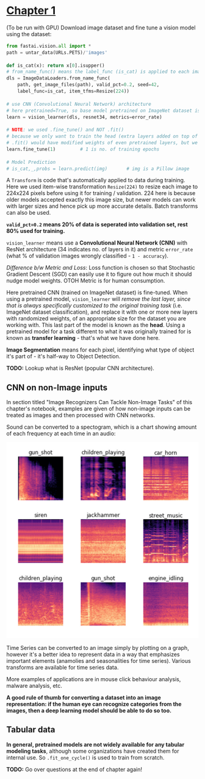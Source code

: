 # [Chapter 1](https://colab.research.google.com/github/fastai/fastbook/blob/master/01_intro.ipynb)

(To be run with GPU) Download image dataset and fine tune a vision model using the dataset:
```python
from fastai.vision.all import *
path = untar_data(URLs.PETS)/'images'

def is_cat(x): return x[0].isupper()
# from_name_func() means the label_func (is_cat) is applied to each image name to find its class
dls = ImageDataLoaders.from_name_func(
    path, get_image_files(path), valid_pct=0.2, seed=42,
    label_func=is_cat, item_tfms=Resize(224))

# use CNN (Convolutional Neural Network) architecture
# here pretrained=True, so base model pretrained on ImageNet dataset is used.
learn = vision_learner(dls, resnet34, metrics=error_rate)

# NOTE: we used .fine_tune() and NOT .fit() 
# because we only want to train the head (extra layers added on top of pretrained base model)
# .fit() would have modified weights of even pretrained layers, but we don't want to throw away their info
learn.fine_tune(1)         # 1 is no. of training epochs

# Model Prediction
# is_cat,_,probs = learn.predict(img)       # img is a Pillow image
```

A `Transform` is code that's automatically applied to data during training. 
Here we used item-wise transformation `Resize(224)` to resize each image to 224x224 pixels before using it for training / validation. 224 here is because older models accepted exactly this image size, but newer models can work with larger sizes and hence pick up more accurate details. Batch transforms can also be used.

**`valid_pct=0.2` means 20% of data is seperated into validation set, rest 80% used for training.**

`vision_learner` means use a **Convolutional Neural Network (CNN)** with ResNet architecture (34 indicates no. of layers in it) and metric `error_rate` (what % of validation images wrongly classified - `1 - accuracy`).

*Difference b/w Metric and Loss*: Loss function is chosen so that Stochastic Gradient Descent (SGD) can easily use it to figure out how much it should nudge model weights. OTOH Metric is for human consumption.

Here pretrained CNN (trained on ImageNet dataset) is fine-tuned. When using a pretrained model, `vision_learner` will *remove the last layer, since that is always specifically customized to the original training task* (i.e. ImageNet dataset classification), and replace it with one or more new layers with randomized weights, of an appropriate size for the dataset you are working with. This last part of the model is known as the **head**. Using a pretrained model for a task different to what it was originally trained for is known as **transfer learning** - that's what we have done here.

**Image Segmentation** means for each pixel, identifying what type of object it's part of - it's half-way to Object Detection.

**TODO:** Lookup what is ResNet (popular CNN architecture).

## CNN on non-Image inputs
In section titled "Image Recognizers Can Tackle Non-Image Tasks" of this chapter's notebook, examples are given
of how non-image inputs can be treated as images and then processed with CNN networks.

Sound can be converted to a spectogram, which is a chart showing amount of each frequency at each time in an audio:

![Audio Spectograms](images/audio_spectograms.png)

Time Series can be converted to an image simply by plotting on a graph, however it's a better idea to represent data in a way that emphasizes important elements (anamolies and seasonalities for time series). Various transforms are available for time series data.

More examples of applications are in mouse click behaviour analysis, malware analysis, etc.

**A good rule of thumb for converting a dataset into an image representation: if the human eye can recognize categories from the images, then a deep learning model should be able to do so too.**

## Tabular data
**In general, pretrained models are not widely available for any tabular modeling tasks**, although some organizations have created them for internal use. So `.fit_one_cycle()` is used to train from scratch.

**TODO:** Go over questions at the end of chapter again!